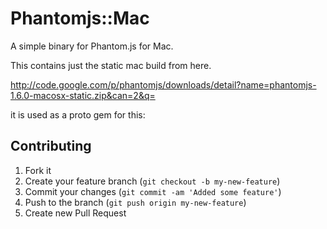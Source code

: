 # Phantomjs::Mac

A simple binary for Phantom.js for Mac.

This contains just the static mac build from here.

http://code.google.com/p/phantomjs/downloads/detail?name=phantomjs-1.6.0-macosx-static.zip&can=2&q=


it is used as a proto gem for this:


## Contributing

1. Fork it
2. Create your feature branch (`git checkout -b my-new-feature`)
3. Commit your changes (`git commit -am 'Added some feature'`)
4. Push to the branch (`git push origin my-new-feature`)
5. Create new Pull Request
